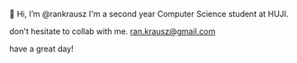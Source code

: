 👋 Hi, I’m @rankrausz
I'm a second year Computer Science student at HUJI.

don't hesitate to collab with me.
ran.krausz@gmail.com

have a great day!

<!---
rankrausz/rankrausz is a ✨ special ✨ repository because its `README.md` (this file) appears on your GitHub profile.
You can click the Preview link to take a look at your changes.
--->
